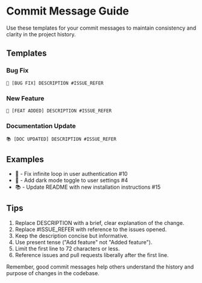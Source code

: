 # Commit Message Guide

Use these templates for your commit messages to maintain consistency and clarity in the project history.

## Templates

### Bug Fix
```
🐛 [BUG FIX] DESCRIPTION #ISSUE_REFER
```

### New Feature
```
🚀 [FEAT ADDED] DESCRIPTION #ISSUE_REFER
```


### Documentation Update
```
📚 [DOC UPDATED] DESCRIPTION #ISSUE_REFER
```

## Examples

- 🐛 - Fix infinite loop in user authentication #10
- 🚀 - Add dark mode toggle to user settings #4
- 📚 - Update README with new installation instructions #15

## Tips

1. Replace DESCRIPTION with a brief, clear explanation of the change.
2. Replace #ISSUE_REFER with reference to the issues opened.
3. Keep the description concise but informative.
4. Use present tense ("Add feature" not "Added feature").
5. Limit the first line to 72 characters or less.
6. Reference issues and pull requests liberally after the first line.

Remember, good commit messages help others understand the history and purpose of changes in the codebase.